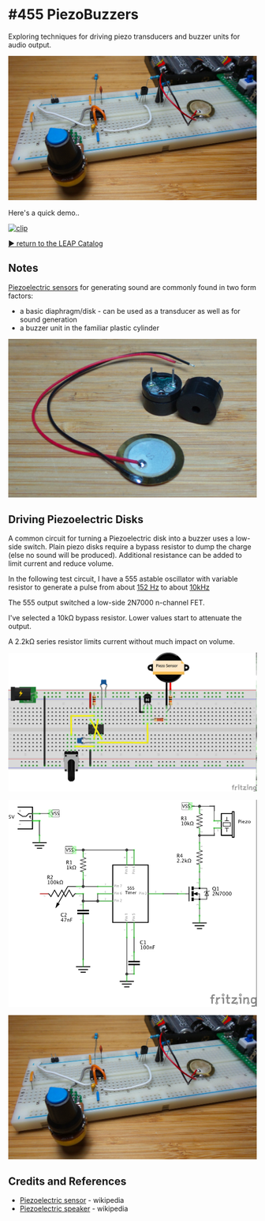 # #455 PiezoBuzzers

Exploring techniques for driving piezo transducers and buzzer units for audio output.

![Build](./assets/PiezoBuzzers_build.jpg?raw=true)

Here's a quick demo..

[![clip](https://img.youtube.com/vi/TUH7J-5sV4k/0.jpg)](https://www.youtube.com/watch?v=TUH7J-5sV4k)

[:arrow_forward: return to the LEAP Catalog](https://leap.tardate.com)

## Notes

[Piezoelectric sensors](https://en.wikipedia.org/wiki/Piezoelectric_sensor) for generating sound are commonly found in two form factors:

* a basic diaphragm/disk - can be used as a transducer as well as for sound generation
* a buzzer unit in the familiar plastic cylinder

![PiezoBuzzers](./assets/PiezoBuzzers.jpg?raw=true)


## Driving Piezoelectric Disks

A common circuit for turning a Piezoelectric disk into a buzzer uses a low-side switch.
Plain piezo disks require a bypass resistor to dump the charge (else no sound will be produced).
Additional resistance can be added to limit current and reduce volume.

In the following test circuit, I have a 555 astable oscillator with variable resistor to generate
a pulse from about
[152 Hz](https://visual555.tardate.com/?mode=astable&r1=1&r2=100&c=0.047) to about
[10kHz](https://visual555.tardate.com/?mode=astable&r1=1&r2=1&c=0.047)

The 555 output switched a low-side 2N7000 n-channel FET.

I've selected a 10kΩ bypass resistor. Lower values start to attenuate the output.

A 2.2kΩ series resistor limits current without much impact on volume.

![Breadboard](./assets/PiezoBuzzers_bb.jpg?raw=true)

![Schematic](./assets/PiezoBuzzers_schematic.jpg?raw=true)

![Build](./assets/PiezoBuzzers_build.jpg?raw=true)

## Credits and References
* [Piezoelectric sensor](https://en.wikipedia.org/wiki/Piezoelectric_sensor) - wikipedia
* [Piezoelectric speaker](https://en.wikipedia.org/wiki/Piezoelectric_speaker) - wikipedia
